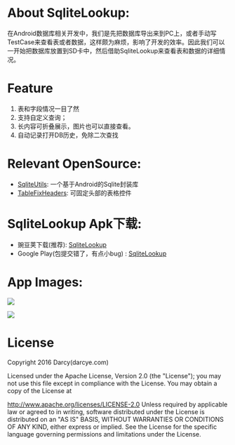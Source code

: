 # About SqliteLookup:

在Android数据库相关开发中，我们是先把数据库导出来到PC上，或者手动写TestCase来查看表或者数据，这样颇为麻烦，影响了开发的效率。因此我们可以一开始把数据库放置到SD卡中，然后借助SqliteLookup来查看表和数据的详细情况。

# Feature

1. 表和字段情况一目了然
2. 支持自定义查询；
3. 长内容可折叠展示，图片也可以直接查看。
4. 自动记录打开DB历史，免除二次查找

# Relevant OpenSource:

- [SqliteUtils](http://www.oschina.net/p/SQLiteUtils): 一个基于Android的Sqlite封装库
- [TableFixHeaders](https://github.com/InQBarna/TableFixHeaders): 可固定头部的表格控件

# SqliteLookup Apk下载:

- 豌豆荚下载(推荐): [SqliteLookup](http://www.wandoujia.com/apps/com.darcye.sqlitelookup)
- Google Play(包提交错了，有点小bug) : [SqliteLookup](https://play.google.com/store/apps/details?id=com.darcye.sqlitelookup)

# App Images:

![](https://github.com/YeDaxia/SqliteLookup/blob/master/jietu-1.png)

![](https://github.com/YeDaxia/SqliteLookup/blob/master/jietu-2.png)

# License

Copyright 2016 Darcy(darcye.com)

Licensed under the Apache License, Version 2.0 (the "License"); you may not use this file except in compliance with the License. You may obtain a copy of the License at

   http://www.apache.org/licenses/LICENSE-2.0
Unless required by applicable law or agreed to in writing, software distributed under the License is distributed on an "AS IS" BASIS, WITHOUT WARRANTIES OR CONDITIONS OF ANY KIND, either express or implied. See the License for the specific language governing permissions and limitations under the License.
